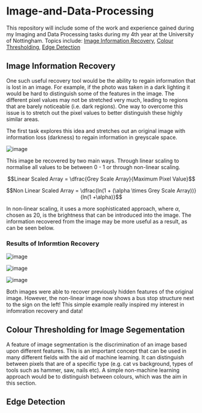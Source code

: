 # Image-and-Data-Processing
This repository will include some of the work and experience gained during my Imaging and Data Processing tasks during my 4th year at the University of Nottingham. 
Topics include: [Image Information Recovery](#Image-Information-Recovery), [Colour Thresholding](#Colour-Thresholding-for-Image-Segementation ), [Edge Detection](#Edge-Detection) 

## Image Information Recovery
One such useful recovery tool would be the ability to regain information that is lost in an image. For example, if the photo was taken in a dark lighting it would be hard to distinguish some of the features in the image. 
The different pixel values may not be stretched very much, leading to regions that are barely noticeable (i.e. dark regions). One way to overcome this issue is to stretch out the pixel values to better distinguish these highly similar areas. 

The first task explores this idea and stretches out an original image with information loss (darkness) to regain information in greyscale space. 

![image](https://github.com/user-attachments/assets/ab5106c7-b750-488b-a3a5-f490538ec539)


This image be recovered by two main ways. Through linear scaling to normalise all values to be between 0 - 1 or through non-linear scaling. 

$$Linear Scaled Array = \dfrac{Grey Scale Array}{Maximum Pixel Value}$$

$$Non Linear Scaled Array = \dfrac{ln(1 + (\alpha \times Grey Scale Array))}{ln(1 +\alpha)}$$

In non-linear scaling, it uses a more sophisticated approach, where $\alpha$, chosen as 20, is the brightness that can be introduced into the image. The information recovered from the image may be more useful as a result, as can be seen below. 

### Results of Informtion Recovery
![image](https://github.com/user-attachments/assets/8a21a57d-bdf4-4f77-a7cb-14129c203c20)

![image](https://github.com/user-attachments/assets/fce97547-ff12-4fc5-a2e5-4e3a3cfbbcd9)

![image](https://github.com/user-attachments/assets/024fd36d-ce0c-4f6a-a1e0-53a3cb5b4023)

Both images were able to recover previously hidden features of the original image. However, the non-linear image now shows a bus stop structure next to the sign  on the left! 
This simple example really inspired my interest in infomration recovery and data!

## Colour Thresholding for Image Segementation 
A feature of image segmentation is the discrimination of an image based upon different features. This is an important concept that can be used in many different fields with the aid of machine learning. It can distinguish between pixels that are of a specific type (e.g. cat vs background, types of tools such as hammer, saw, nails etc). A simple non-machine learning approach would be to distinguish between colours, which was the aim in this section. 


## Edge Detection

